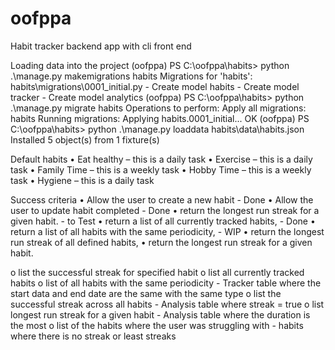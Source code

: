 # oofppa
Habit tracker backend app with cli front end

Loading data into the project
(oofppa) PS C:\oofppa\habits> python .\manage.py makemigrations habits
Migrations for 'habits':
  habits\migrations\0001_initial.py
    - Create model habits
    - Create model tracker
    - Create model analytics
(oofppa) PS C:\oofppa\habits> python .\manage.py migrate habits
Operations to perform:
  Apply all migrations: habits
Running migrations:
  Applying habits.0001_initial... OK
(oofppa) PS C:\oofppa\habits> python .\manage.py loaddata habits\data\habits.json
Installed 5 object(s) from 1 fixture(s)

Default habits
• Eat healthy – this is a daily task
• Exercise – this is a daily task
• Family Time – this is a weekly task
• Hobby Time – this is a weekly task
• Hygiene – this is a daily task

Success criteria
• Allow the user to create a new habit - Done
• Allow the user to update habit completed - Done
• return the longest run streak for a given habit. - to Test
• return a list of all currently tracked habits, - Done
• return a list of all habits with the same periodicity, - WIP
• return the longest run streak of all defined habits,
• return the longest run streak for a given habit.

o list the successful streak for specified habit
o list all currently tracked habits
o list of all habits with the same periodicity - Tracker table where the start data and end date are the same with the same type
o list the successful streak across all habits - Analysis table where streak = true
o list longest run streak for a given habit - Analysis table where the duration is the most
o list of the habits where the user was struggling with - habits where there is no streak or least streaks 